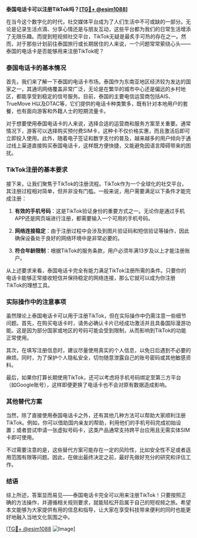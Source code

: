 **泰国电话卡可以注册TikTok吗？[[TG💪+ @esim1088](https://t.me/s/esim1088)]**

在当今这个数字化的时代，社交媒体平台成为了人们生活中不可或缺的一部分。无论是记录生活点滴、分享心情还是与朋友互动，这些平台都为我们的日常生活增添了无限乐趣。而提到短视频社交平台，TikTok无疑是最炙手可热的存在之一。然而，对于那些计划前往泰国旅行或长期居住的人来说，一个问题常常萦绕心头——泰国的电话卡是否能够用来注册TikTok呢？

### 泰国电话卡的基本情况

首先，我们来了解一下泰国的电话卡市场。泰国作为东南亚地区经济较为发达的国家之一，其通讯网络覆盖非常广泛，无论是在繁华的城市中心还是偏远的乡村地区，都能享受到稳定的信号服务。目前，泰国的主要电信运营商包括AIS、TrueMove H以及DTAC等，它们提供的电话卡种类繁多，既有针对本地用户的套餐，也有面向游客和外籍人士的短期流量卡。

对于想要使用泰国电话卡的人来说，选择合适的运营商和服务方案至关重要。通常情况下，游客可以选择购买预付费SIM卡，这种卡不仅价格实惠，而且激活后即可立即投入使用。此外，随着电子签证和数字支付的普及，越来越多的用户倾向于通过线上渠道直接购买泰国电话卡，这样既方便快捷，又能避免因语言障碍带来的困扰。

### TikTok注册的基本要求

接下来，让我们聚焦于TikTok的注册流程。TikTok作为一个全球化的社交平台，其注册过程相对简单，但并非没有门槛。一般来说，用户需要满足以下条件才能完成注册：

1. **有效的手机号码**：这是TikTok验证身份的重要方式之一。无论你是通过手机APP还是网页端进行注册，都需要输入一个可用的手机号码。
   
2. **网络连接稳定**：由于注册过程中会涉及到图片验证码和短信验证等操作，因此确保设备处于良好的网络环境中是非常必要的。
   
3. **符合年龄限制**：根据TikTok的服务条款，用户必须年满13岁及以上才能注册账户。

从上述要求来看，泰国电话卡完全有能力满足TikTok注册所需的条件。只要你的电话卡能够正常接收短信并保持稳定的网络连接，那么它就可以成为你注册TikTok的理想工具。

### 实际操作中的注意事项

虽然理论上泰国电话卡可以用于注册TikTok，但在实际操作中仍需注意一些细节问题。首先，在购买电话卡时，请务必确认卡片已经成功激活并且具备国际漫游功能。这是因为部分国家或地区的号码可能会受到限制，从而影响到TikTok的功能正常使用。

其次，在填写注册信息时，建议尽量使用真实的个人信息，以免日后遇到不必要的麻烦。同时，为了保护个人隐私安全，切勿随意泄露自己的账号密码或其他敏感资料。

最后，如果你打算长期使用TikTok，还可以考虑将手机号码绑定至第三方平台（如Google账号），这样即便更换了电话卡也不会对原有数据造成影响。

### 其他替代方案

当然，除了直接使用泰国电话卡之外，还有其他几种方法可以帮助大家顺利注册TikTok。例如，你可以借助国内亲友的帮助，利用他们的手机号码完成初始设置；或者尝试申请一张虚拟号码卡，这类产品通常支持跨平台应用且无需实体SIM卡即可使用。

不过需要注意的是，这些替代方案可能存在一定的风险性，比如安全性不足或者适用范围有限等问题。因此，在做出最终决定之前，最好先做好充分的研究和评估工作。

### 结语

综上所述，答案显而易见——泰国电话卡完全可以用来注册TikTok！只要按照正确的方法操作，并遵循相关规则要求，就能轻松开启属于自己的短视频之旅。希望本文能够为大家提供有用的信息和指导，让大家在享受科技带来便利的同时也能更好地融入当地文化氛围之中。

[[TG💪+ @esim1088](https://t.me/s/esim1088) ![Image](https://i.postimg.cc/4NQfJmqS/Snipaste-2025-05-13-00-14-12.png)]